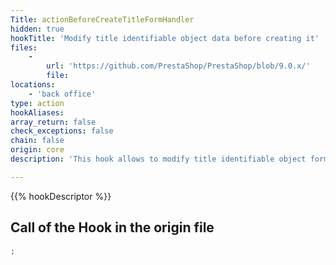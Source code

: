 ```yaml
---
Title: actionBeforeCreateTitleFormHandler
hidden: true
hookTitle: 'Modify title identifiable object data before creating it'
files:
    -
        url: 'https://github.com/PrestaShop/PrestaShop/blob/9.0.x/'
        file: 
locations:
    - 'back office'
type: action
hookAliases: 
array_return: false
check_exceptions: false
chain: false
origin: core
description: 'This hook allows to modify title identifiable object forms data before it was created'

---
```


{{% hookDescriptor %}}

## Call of the Hook in the origin file

```php
;
```
